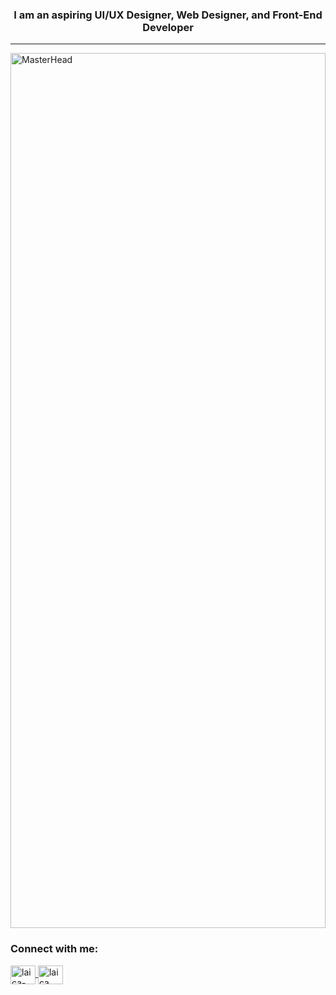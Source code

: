 <h3 align="center">I am an aspiring UI/UX Designer, Web Designer, and Front-End Developer</h3>
<hr>
<img href="https://github.com/larajunglau/">
  <img src="https://media.giphy.com/media/BferOKonYOspm28AiB/giphy.gif" alt="MasterHead" width="100%" style="height: 35vh;" />
</img>


<h3 align="left">Connect with me:</h3>
<p align="left">
  <a href="https://linkedin.com/in/laica-ygot-" target="blank">
    <img align="center" src="https://raw.githubusercontent.com/rahuldkjain/github-profile-readme-generator/master/src/images/icons/Social/linked-in-alt.svg" alt="laica-ygot-" height="30" width="40" />
  </a>
  <a href="https://fb.com/laica ygot" target="blank">
    <img align="center" src="https://raw.githubusercontent.com/rahuldkjain/github-profile-readme-generator/master/src/images/icons/Social/facebook.svg" alt="laica ygot" height="30" width="40" />
  </a>
</p>
